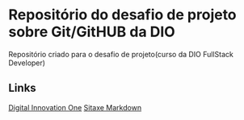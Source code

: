 # Repositório do desafio de projeto sobre Git/GitHUB da DIO

Repositório criado para o desafio de projeto(curso da DIO FullStack Developer)

## Links

[Digital Innovation One](https://www.dio.me/)
[Sitaxe Markdown](https://markdown.net.br/sintaxe-basica/)

